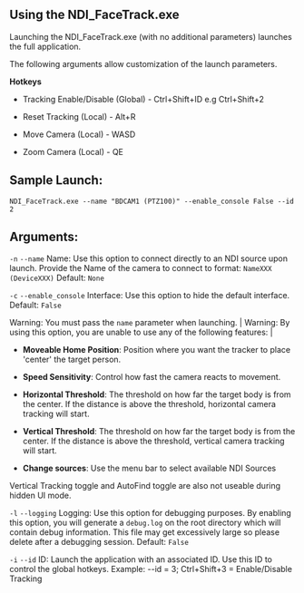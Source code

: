 ## Using the NDI_FaceTrack.exe

Launching the NDI_FaceTrack.exe (with no additional parameters) launches the full application.

The following arguments allow customization of the launch parameters.

**Hotkeys** 

- Tracking Enable/Disable (Global) - Ctrl+Shift+ID e.g Ctrl+Shift+2

- Reset Tracking (Local) - Alt+R

- Move Camera (Local) - WASD

- Zoom Camera (Local) - QE

## Sample Launch:

`NDI_FaceTrack.exe --name "BDCAM1 (PTZ100)" --enable_console False --id 2`

## Arguments:

`-n` `--name` Name: Use this option to connect directly to an NDI source upon launch. Provide the Name of the camera to connect to format: `NameXXX (DeviceXXX)` Default: `None`

`-c` `--enable_console` Interface: Use this option to hide the default interface. Default: `False`

 Warning: You must pass the `name` parameter when launching. |
 Warning: By using this option, you are unable to use any of the following features: |

- **Moveable Home Position**: Position where you want the tracker to place 'center' the target person.

- **Speed Sensitivity**: Control how fast the camera reacts to movement.

- **Horizontal Threshold**: The threshold on how far the target body is from the center. If the distance is above the threshold, horizontal camera tracking will start.

- **Vertical Threshold**: The threshold on how far the target body is from the center. If the distance is above the threshold, vertical camera tracking will start.

- **Change sources**: Use the menu bar to select available NDI Sources

Vertical Tracking toggle and AutoFind toggle are also not useable during hidden UI mode.

`-l` `--logging` Logging: Use this option for debugging purposes. By enabling this option, you will generate a `debug.log` on the root directory which will contain debug information. This file may get excessively large so please delete after a debugging session. Default: `False`

`-i` `--id` ID: Launch the application with an associated ID. Use this ID to control the global hotkeys. 
Example: --id = 3; Ctrl+Shift+3 = Enable/Disable Tracking


